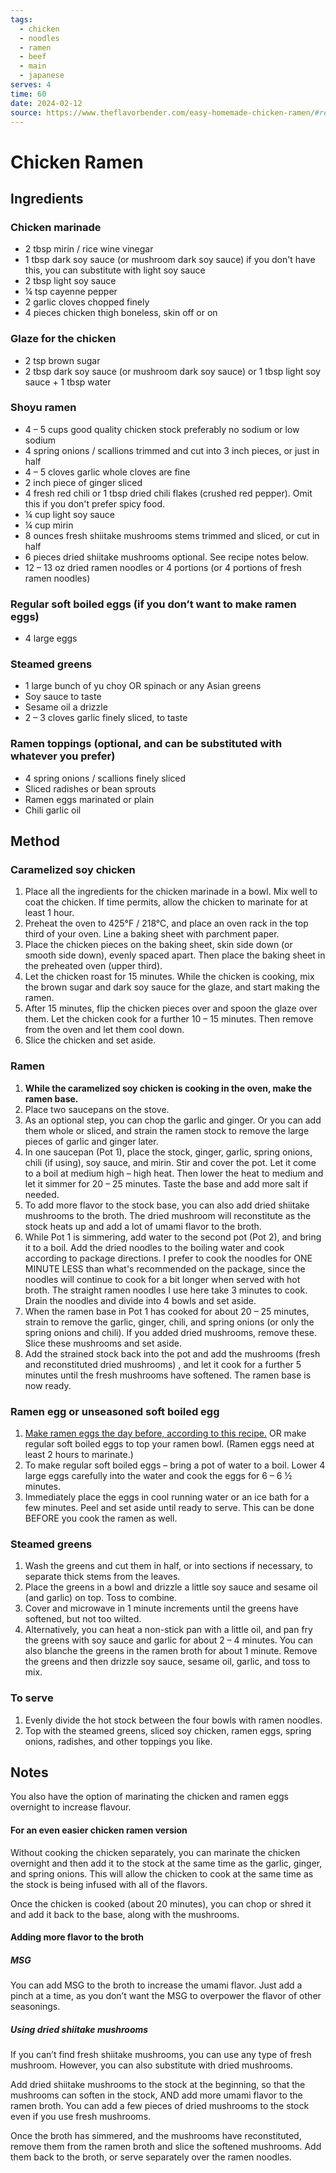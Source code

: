```yaml
---
tags:
  - chicken
  - noodles
  - ramen
  - beef
  - main
  - japanese
serves: 4
time: 60
date: 2024-02-12
source: https://www.theflavorbender.com/easy-homemade-chicken-ramen/#recipe
---
```

# Chicken Ramen

## Ingredients

### Chicken marinade

- 2 tbsp mirin / rice wine vinegar
- 1 tbsp dark soy sauce (or mushroom dark soy sauce) if you don't have this, you can substitute with light soy sauce
- 2 tbsp light soy sauce
- ¼ tsp cayenne pepper
- 2 garlic cloves chopped finely
- 4 pieces chicken thigh boneless, skin off or on

### Glaze for the chicken

- 2 tsp brown sugar
- 2 tbsp dark soy sauce (or mushroom dark soy sauce) or 1 tbsp light soy sauce + 1 tbsp water

### Shoyu ramen

- 4 – 5 cups good quality chicken stock preferably no sodium or low sodium
- 4 spring onions / scallions trimmed and cut into 3 inch pieces, or just in half
- 4 – 5 cloves garlic whole cloves are fine
- 2 inch piece of ginger sliced
- 4 fresh red chili or 1 tbsp dried chili flakes (crushed red pepper). Omit this if you don't prefer spicy food.
- ¼ cup light soy sauce
- ¼ cup mirin
- 8 ounces fresh shiitake mushrooms stems trimmed and sliced, or cut in half
- 6 pieces dried shiitake mushrooms optional. See recipe notes below.
- 12 – 13 oz dried ramen noodles or 4 portions (or 4 portions of fresh ramen noodles)

### Regular soft boiled eggs (if you don’t want to make ramen eggs)

- 4 large eggs

### Steamed greens

- 1 large bunch of yu choy OR spinach or any Asian greens
- Soy sauce to taste
- Sesame oil a drizzle
- 2 – 3 cloves garlic finely sliced, to taste

### Ramen toppings (optional, and can be substituted with whatever you prefer)

- 4 spring onions / scallions finely sliced
- Sliced radishes or bean sprouts
- Ramen eggs marinated or plain
- Chili garlic oil
## Method

### Caramelized soy chicken

1. Place all the ingredients for the chicken marinade in a bowl. Mix well to coat the chicken. If time permits, allow the chicken to marinate for at least 1 hour.
2. Preheat the oven to 425°F / 218°C, and place an oven rack in the top third of your oven. Line a baking sheet with parchment paper.
3. Place the chicken pieces on the baking sheet, skin side down (or smooth side down), evenly spaced apart. Then place the baking sheet in the preheated oven (upper third).
4. Let the chicken roast for 15 minutes. While the chicken is cooking, mix the brown sugar and dark soy sauce for the glaze, and start making the ramen.
5. After 15 minutes, flip the chicken pieces over and spoon the glaze over them. Let the chicken cook for a further 10 – 15 minutes. Then remove from the oven and let them cool down.
6. Slice the chicken and set aside.

### Ramen

1. **While the caramelized soy chicken is cooking in the oven, make the ramen base.**
2. Place two saucepans on the stove. 
3. As an optional step, you can chop the garlic and ginger. Or you can add them whole or sliced, and strain the ramen stock to remove the large pieces of garlic and ginger later. 
4. In one saucepan (Pot 1), place the stock, ginger, garlic, spring onions, chili (if using), soy sauce, and mirin. Stir and cover the pot. Let it come to a boil at medium high – high heat. Then lower the heat to medium and let it simmer for 20 – 25 minutes. Taste the base and add more salt if needed. 
6. To add more flavor to the stock base, you can also add dried shiitake mushrooms to the broth. The dried mushroom will reconstitute as the stock heats up and add a lot of umami flavor to the broth.
7. While Pot 1 is simmering, add water to the second pot (Pot 2), and bring it to a boil. Add the dried noodles to the boiling water and cook according to package directions. I prefer to cook the noodles for ONE MINUTE LESS than what's recommended on the package, since the noodles will continue to cook for a bit longer when served with hot broth. The straight ramen noodles I use here take 3 minutes to cook. Drain the noodles and divide into 4 bowls and set aside. 
8. When the ramen base in Pot 1 has cooked for about 20 – 25 minutes, strain to remove the garlic, ginger, chili, and spring onions (or only the spring onions and chili). If you added dried mushrooms, remove these. Slice these mushrooms and set aside.
9. Add the strained stock back into the pot and add the mushrooms (fresh and reconstituted dried mushrooms) , and let it cook for a further 5 minutes until the fresh mushrooms have softened. The ramen base is now ready. 

### Ramen egg or unseasoned soft boiled egg

1. [Make ramen eggs the day before, according to this recipe.](https://www.theflavorbender.com/ramen-eggs-ajitsuke-tamago/) OR make regular soft boiled eggs to top your ramen bowl. (Ramen eggs need at least 2 hours to marinate.)
2. To make regular soft boiled eggs – bring a pot of water to a boil. Lower 4 large eggs carefully into the water and cook the eggs for 6 – 6 ½ minutes.
3. Immediately place the eggs in cool running water or an ice bath for a few minutes. Peel and set aside until ready to serve. This can be done BEFORE you cook the ramen as well.

### Steamed greens

1. Wash the greens and cut them in half, or into sections if necessary, to separate thick stems from the leaves.
2. Place the greens in a bowl and drizzle a little soy sauce and sesame oil (and garlic) on top. Toss to combine.
3. Cover and microwave in 1 minute increments until the greens have softened, but not too wilted.
4. Alternatively, you can heat a non-stick pan with a little oil, and pan fry the greens with soy sauce and garlic for about 2 – 4 minutes. You can also blanche the greens in the ramen broth for about 1 minute. Remove the greens and then drizzle soy sauce, sesame oil, garlic, and toss to mix.

### To serve

1. Evenly divide the hot stock between the four bowls with ramen noodles.
2. Top with the steamed greens, sliced soy chicken, ramen eggs, spring onions, radishes, and other toppings you like.
## Notes

You also have the option of marinating the chicken and ramen eggs overnight to increase flavour.

#### For an even easier chicken ramen version

Without cooking the chicken separately, you can marinate the chicken overnight and then add it to the stock at the same time as the garlic, ginger, and spring onions. This will allow the chicken to cook at the same time as the stock is being infused with all of the flavors.

Once the chicken is cooked (about 20 minutes), you can chop or shred it and add it back to the base, along with the mushrooms.

#### Adding more flavor to the broth

##### MSG

You can add MSG to the broth to increase the umami flavor. Just add a pinch at a time, as you don’t want the MSG to overpower the flavor of other seasonings. 

##### Using dried shiitake mushrooms

If you can’t find fresh shiitake mushrooms, you can use any type of fresh mushroom. However, you can also substitute with dried mushrooms. 

Add dried shiitake mushrooms to the stock at the beginning, so that the mushrooms can soften in the stock, AND add more umami flavor to the ramen broth. You can add a few pieces of dried mushrooms to the stock even if you use fresh mushrooms. 

Once the broth has simmered, and the mushrooms have reconstituted, remove them from the ramen broth and slice the softened mushrooms. Add them back to the broth, or serve separately over the ramen noodles.